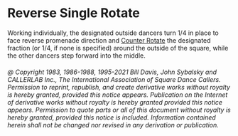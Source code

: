 
# Reverse Single Rotate

Working individually, the
designated outside dancers turn 1/4 in place to face reverse
promenade direction and [Counter Rotate](../a2/box_counter_rotate.md) the designated
fraction (or 1/4, if none is specified) around the outside of
the square, while the other dancers step forward into the
middle.

###### @ Copyright 1983, 1986-1988, 1995-2021 Bill Davis, John Sybalsky and CALLERLAB Inc., The International Association of Square Dance Callers. Permission to reprint, republish, and create derivative works without royalty is hereby granted, provided this notice appears. Publication on the Internet of derivative works without royalty is hereby granted provided this notice appears. Permission to quote parts or all of this document without royalty is hereby granted, provided this notice is included. Information contained herein shall not be changed nor revised in any derivation or publication.
